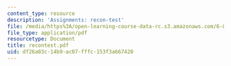 ```yaml
---
content_type: resource
description: 'Assignments: recon-test'
file: /media/https%3A/open-learning-course-data-rc.s3.amazonaws.com/6-821-programming-languages-fall-2002/df26a03c14b9ac07fffc153f3a667420_recontest.pdf
file_type: application/pdf
resourcetype: Document
title: recontest.pdf
uid: df26a03c-14b9-ac07-fffc-153f3a667420
---
```

